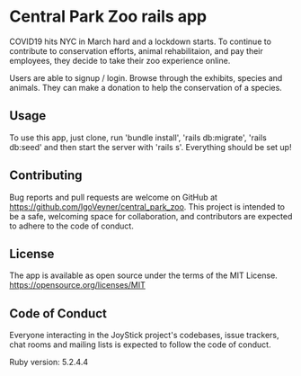 # Central Park Zoo rails app

COVID19 hits NYC in March hard and a lockdown starts. To continue to contribute to conservation efforts, animal rehabilitaion, and pay their employees, they decide to take their zoo experience online.

Users are able to signup / login. Browse through the exhibits, species and animals. They can make a donation to help the conservation of a species.

## Usage
To use this app, just clone, run 'bundle install', 'rails db:migrate', 'rails db:seed' and then start the server with 'rails s'. Everything should be set up!

## Contributing
Bug reports and pull requests are welcome on GitHub at https://github.com/IgoVeyner/central_park_zoo. This project is intended to be a safe, welcoming space for collaboration, and contributors are expected to adhere to the code of conduct.

## License
The app is available as open source under the terms of the MIT License. https://opensource.org/licenses/MIT

## Code of Conduct
Everyone interacting in the JoyStick project's codebases, issue trackers, chat rooms and mailing lists is expected to follow the code of conduct.

Ruby version: 5.2.4.4

